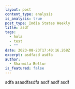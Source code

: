 ```yaml
---
layout: post
content_type: analysis
is_analysis: true
post_type: India States Weekly
title: asdf
tags:
  - hola
  - test
  - ""
date: 2023-08-23T17:40:16.268Z
excerpt: asdfasd asdfa
author:
  - Sharmila Bellur
is_featured: false
---
```

sdfa asasdfasdfa asdf asdf asdf